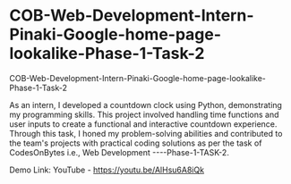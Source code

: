 # COB-Web-Development-Intern-Pinaki-Google-home-page-lookalike-Phase-1-Task-2
COB-Web-Development-Intern-Pinaki-Google-home-page-lookalike-Phase-1-Task-2

As an intern, I developed a countdown clock using Python, demonstrating my programming skills. This project involved handling time functions and user inputs to create a functional and interactive countdown experience. Through this task, I honed my problem-solving abilities and contributed to the team's projects with practical coding solutions as per the task of CodesOnBytes i.e., Web Development ----Phase-1-TASK-2.


Demo Link: YouTube - https://youtu.be/AlHsu6A8iQk
